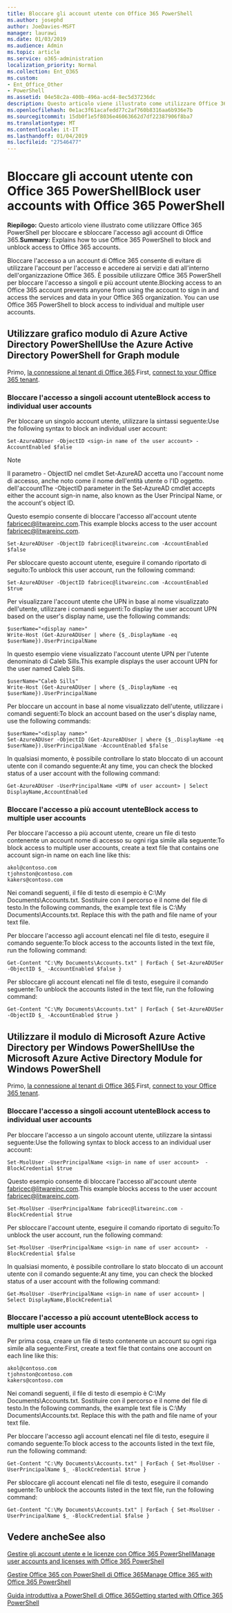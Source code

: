 ```yaml
---
title: Bloccare gli account utente con Office 365 PowerShell
ms.author: josephd
author: JoeDavies-MSFT
manager: laurawi
ms.date: 01/03/2019
ms.audience: Admin
ms.topic: article
ms.service: o365-administration
localization_priority: Normal
ms.collection: Ent_O365
ms.custom:
- Ent_Office_Other
- PowerShell
ms.assetid: 04e58c2a-400b-496a-acd4-8ec5d37236dc
description: Questo articolo viene illustrato come utilizzare Office 365 PowerShell per bloccare e sbloccare l'accesso agli account di Office 365.
ms.openlocfilehash: 0e1ac3f61acafedd77c2af760b8316aa6b936e7b
ms.sourcegitcommit: 15db0f1e5f8036e46063662d7df22387906f8ba7
ms.translationtype: MT
ms.contentlocale: it-IT
ms.lasthandoff: 01/04/2019
ms.locfileid: "27546477"
---
```

# <a name="block-user-accounts-with-office-365-powershell"></a><span data-ttu-id="b6243-103">Bloccare gli account utente con Office 365 PowerShell</span><span class="sxs-lookup"><span data-stu-id="b6243-103">Block user accounts with Office 365 PowerShell</span></span>

<span data-ttu-id="b6243-104">**Riepilogo:**  Questo articolo viene illustrato come utilizzare Office 365 PowerShell per bloccare e sbloccare l'accesso agli account di Office 365.</span><span class="sxs-lookup"><span data-stu-id="b6243-104">**Summary:**  Explains how to use Office 365 PowerShell to block and unblock access to Office 365 accounts.</span></span>
  
<span data-ttu-id="b6243-p101">Bloccare l'accesso a un account di Office 365 consente di evitare di utilizzare l'account per l'accesso e accedere ai servizi e dati all'interno dell'organizzazione Office 365. È possibile utilizzare Office 365 PowerShell per bloccare l'accesso a singoli e più account utente.</span><span class="sxs-lookup"><span data-stu-id="b6243-p101">Blocking access to an Office 365 account prevents anyone from using the account to sign in and access the services and data in your Office 365 organization. You can use Office 365 PowerShell to block access to individual and multiple user accounts.</span></span>

## <a name="use-the-azure-active-directory-powershell-for-graph-module"></a><span data-ttu-id="b6243-107">Utilizzare grafico modulo di Azure Active Directory PowerShell</span><span class="sxs-lookup"><span data-stu-id="b6243-107">Use the Azure Active Directory PowerShell for Graph module</span></span>

<span data-ttu-id="b6243-108">Primo, [la connessione al tenant di Office 365](connect-to-office-365-powershell.md#connect-with-the-azure-active-directory-powershell-for-graph-module).</span><span class="sxs-lookup"><span data-stu-id="b6243-108">First, [connect to your Office 365 tenant](connect-to-office-365-powershell.md#connect-with-the-azure-active-directory-powershell-for-graph-module).</span></span>
 
### <a name="block-access-to-individual-user-accounts"></a><span data-ttu-id="b6243-109">Bloccare l'accesso a singoli account utente</span><span class="sxs-lookup"><span data-stu-id="b6243-109">Block access to individual user accounts</span></span>

<span data-ttu-id="b6243-110">Per bloccare un singolo account utente, utilizzare la sintassi seguente:</span><span class="sxs-lookup"><span data-stu-id="b6243-110">Use the following syntax to block an individual user account:</span></span>
  
```
Set-AzureADUser -ObjectID <sign-in name of the user account> -AccountEnabled $false
```

> [!NOTE]
> <span data-ttu-id="b6243-111">Il parametro - ObjectID nel cmdlet Set-AzureAD accetta uno l'account nome di accesso, anche noto come il nome dell'entità utente o l'ID oggetto. dell'account</span><span class="sxs-lookup"><span data-stu-id="b6243-111">The -ObjectID parameter in the Set-AzureAD cmdlet accepts either the account sign-in name, also known as the User Principal Name, or the account's object ID.</span></span> 
  
<span data-ttu-id="b6243-112">Questo esempio consente di bloccare l'accesso all'account utente fabricec@litwareinc.com.</span><span class="sxs-lookup"><span data-stu-id="b6243-112">This example blocks access to the user account fabricec@litwareinc.com.</span></span>
  
```
Set-AzureADUser -ObjectID fabricec@litwareinc.com -AccountEnabled $false
```

<span data-ttu-id="b6243-113">Per sbloccare questo account utente, eseguire il comando riportato di seguito:</span><span class="sxs-lookup"><span data-stu-id="b6243-113">To unblock this user account, run the following command:</span></span>
  
```
Set-AzureADUser -ObjectID fabricec@litwareinc.com -AccountEnabled $true
```

<span data-ttu-id="b6243-114">Per visualizzare l'account utente che UPN in base al nome visualizzato dell'utente, utilizzare i comandi seguenti:</span><span class="sxs-lookup"><span data-stu-id="b6243-114">To display the user account UPN based on the user's display name, use the following commands:</span></span>
  
```
$userName="<display name>"
Write-Host (Get-AzureADUser | where {$_.DisplayName -eq $userName}).UserPrincipalName

```

<span data-ttu-id="b6243-115">In questo esempio viene visualizzato l'account utente UPN per l'utente denominato di Caleb Sills.</span><span class="sxs-lookup"><span data-stu-id="b6243-115">This example displays the user account UPN for the user named Caleb Sills.</span></span>
  
```
$userName="Caleb Sills"
Write-Host (Get-AzureADUser | where {$_.DisplayName -eq $userName}).UserPrincipalName
```

<span data-ttu-id="b6243-116">Per bloccare un account in base al nome visualizzato dell'utente, utilizzare i comandi seguenti:</span><span class="sxs-lookup"><span data-stu-id="b6243-116">To block an account based on the user's display name, use the following commands:</span></span>
  
```
$userName="<display name>"
Set-AzureADUser -ObjectID (Get-AzureADUser | where {$_.DisplayName -eq $userName}).UserPrincipalName -AccountEnabled $false

```

<span data-ttu-id="b6243-117">In qualsiasi momento, è possibile controllare lo stato bloccato di un account utente con il comando seguente:</span><span class="sxs-lookup"><span data-stu-id="b6243-117">At any time, you can check the blocked status of a user account with the following command:</span></span>
  
```
Get-AzureADUser -UserPrincipalName <UPN of user account> | Select DisplayName,AccountEnabled
```

### <a name="block-access-to-multiple-user-accounts"></a><span data-ttu-id="b6243-118">Bloccare l'accesso a più account utente</span><span class="sxs-lookup"><span data-stu-id="b6243-118">Block access to multiple user accounts</span></span>

<span data-ttu-id="b6243-119">Per bloccare l'accesso a più account utente, creare un file di testo contenente un account nome di accesso su ogni riga simile alla seguente:</span><span class="sxs-lookup"><span data-stu-id="b6243-119">To block access to multiple user accounts, create a text file that contains one account sign-in name on each line like this:</span></span>
    
  ```
akol@contoso.com
tjohnston@contoso.com
kakers@contoso.com
  ```

<span data-ttu-id="b6243-p102">Nei comandi seguenti, il file di testo di esempio è C:\My Documents\Accounts.txt. Sostituire con il percorso e il nome del file di testo.</span><span class="sxs-lookup"><span data-stu-id="b6243-p102">In the following commands, the example text file is C:\My Documents\Accounts.txt. Replace this with the path and file name of your text file.</span></span>
  
<span data-ttu-id="b6243-122">Per bloccare l'accesso agli account elencati nel file di testo, eseguire il comando seguente:</span><span class="sxs-lookup"><span data-stu-id="b6243-122">To block access to the accounts listed in the text file, run the following command:</span></span>
    
```
Get-Content "C:\My Documents\Accounts.txt" | ForEach { Set-AzureADUSer -ObjectID $_ -AccountEnabled $false }
```

<span data-ttu-id="b6243-123">Per sbloccare gli account elencati nel file di testo, eseguire il comando seguente:</span><span class="sxs-lookup"><span data-stu-id="b6243-123">To unblock the accounts listed in the text file, run the following command:</span></span>
    
```
Get-Content "C:\My Documents\Accounts.txt" | ForEach { Set-AzureADUSer -ObjectID $_ -AccountEnabled $true }
```

## <a name="use-the-microsoft-azure-active-directory-module-for-windows-powershell"></a><span data-ttu-id="b6243-124">Utilizzare il modulo di Microsoft Azure Active Directory per Windows PowerShell</span><span class="sxs-lookup"><span data-stu-id="b6243-124">Use the Microsoft Azure Active Directory Module for Windows PowerShell</span></span>

<span data-ttu-id="b6243-125">Primo, [la connessione al tenant di Office 365](connect-to-office-365-powershell.md#connect-with-the-microsoft-azure-active-directory-module-for-windows-powershell).</span><span class="sxs-lookup"><span data-stu-id="b6243-125">First, [connect to your Office 365 tenant](connect-to-office-365-powershell.md#connect-with-the-microsoft-azure-active-directory-module-for-windows-powershell).</span></span>

    
### <a name="block-access-to-individual-user-accounts"></a><span data-ttu-id="b6243-126">Bloccare l'accesso a singoli account utente</span><span class="sxs-lookup"><span data-stu-id="b6243-126">Block access to individual user accounts</span></span>

<span data-ttu-id="b6243-127">Per bloccare l'accesso a un singolo account utente, utilizzare la sintassi seguente:</span><span class="sxs-lookup"><span data-stu-id="b6243-127">Use the following syntax to block access to an individual user account:</span></span>
  
```
Set-MsolUser -UserPrincipalName <sign-in name of user account>  -BlockCredential $true
```

<span data-ttu-id="b6243-128">Questo esempio consente di bloccare l'accesso all'account utente fabricec@litwareinc.com.</span><span class="sxs-lookup"><span data-stu-id="b6243-128">This example blocks access to the user account fabricec@litwareinc.com.</span></span>
  
```
Set-MsolUser -UserPrincipalName fabricec@litwareinc.com -BlockCredential $true
```

<span data-ttu-id="b6243-129">Per sbloccare l'account utente, eseguire il comando riportato di seguito:</span><span class="sxs-lookup"><span data-stu-id="b6243-129">To unblock the user account, run the following command:</span></span>
  
```
Set-MsolUser -UserPrincipalName <sign-in name of user account>  -BlockCredential $false
```

<span data-ttu-id="b6243-130">In qualsiasi momento, è possibile controllare lo stato bloccato di un account utente con il comando seguente:</span><span class="sxs-lookup"><span data-stu-id="b6243-130">At any time, you can check the blocked status of a user account with the following command:</span></span>
  
```
Get-MsolUser -UserPrincipalName <sign-in name of user account> | Select DisplayName,BlockCredential
```

### <a name="block-access-to-multiple-user-accounts"></a><span data-ttu-id="b6243-131">Bloccare l'accesso a più account utente</span><span class="sxs-lookup"><span data-stu-id="b6243-131">Block access to multiple user accounts</span></span>

<span data-ttu-id="b6243-132">Per prima cosa, creare un file di testo contenente un account su ogni riga simile alla seguente:</span><span class="sxs-lookup"><span data-stu-id="b6243-132">First, create a text file that contains one account on each line like this:</span></span>
    
  ```
akol@contoso.com
tjohnston@contoso.com
kakers@contoso.com
  ```
<span data-ttu-id="b6243-p103">Nei comandi seguenti, il file di testo di esempio è C:\My Documents\Accounts.txt. Sostituire con il percorso e il nome del file di testo.</span><span class="sxs-lookup"><span data-stu-id="b6243-p103">In the following commands, the example text file is C:\My Documents\Accounts.txt. Replace this with the path and file name of your text file.</span></span>
    
<span data-ttu-id="b6243-135">Per bloccare l'accesso agli account elencati nel file di testo, eseguire il comando seguente:</span><span class="sxs-lookup"><span data-stu-id="b6243-135">To block access to the accounts listed in the text file, run the following command:</span></span>
    
  ```
  Get-Content "C:\My Documents\Accounts.txt" | ForEach { Set-MsolUser -UserPrincipalName $_ -BlockCredential $true }
  ```
<span data-ttu-id="b6243-136">Per sbloccare gli account elencati nel file di testo, eseguire il comando seguente:</span><span class="sxs-lookup"><span data-stu-id="b6243-136">To unblock the accounts listed in the text file, run the following command:</span></span>
    
  ```
  Get-Content "C:\My Documents\Accounts.txt" | ForEach { Set-MsolUser -UserPrincipalName $_ -BlockCredential $false }
  ```

## <a name="see-also"></a><span data-ttu-id="b6243-137">Vedere anche</span><span class="sxs-lookup"><span data-stu-id="b6243-137">See also</span></span>

[<span data-ttu-id="b6243-138">Gestire gli account utente e le licenze con Office 365 PowerShell</span><span class="sxs-lookup"><span data-stu-id="b6243-138">Manage user accounts and licenses with Office 365 PowerShell</span></span>](manage-user-accounts-and-licenses-with-office-365-powershell.md)
  
[<span data-ttu-id="b6243-139">Gestire Office 365 con PowerShell di Office 365</span><span class="sxs-lookup"><span data-stu-id="b6243-139">Manage Office 365 with Office 365 PowerShell</span></span>](manage-office-365-with-office-365-powershell.md)
  
[<span data-ttu-id="b6243-140">Guida introduttiva a PowerShell di Office 365</span><span class="sxs-lookup"><span data-stu-id="b6243-140">Getting started with Office 365 PowerShell</span></span>](getting-started-with-office-365-powershell.md)
